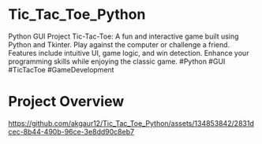 # Tic_Tac_Toe_Python
Python GUI Project Tic-Tac-Toe: A fun and interactive game built using Python and Tkinter. Play against the computer or challenge a friend. Features include intuitive UI, game logic, and win detection. Enhance your programming skills while enjoying the classic game. #Python #GUI #TicTacToe #GameDevelopment

# Project Overview
https://github.com/akgaur12/Tic_Tac_Toe_Python/assets/134853842/2831dcec-8b44-490b-96ce-3e8dd90c8eb7


